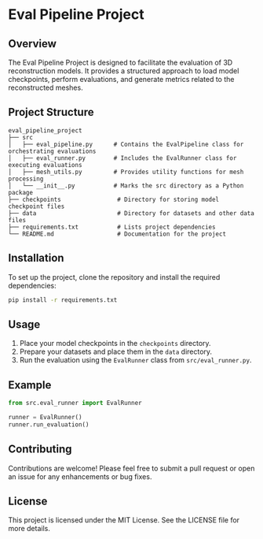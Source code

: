 # Eval Pipeline Project

## Overview
The Eval Pipeline Project is designed to facilitate the evaluation of 3D reconstruction models. It provides a structured approach to load model checkpoints, perform evaluations, and generate metrics related to the reconstructed meshes.

## Project Structure
```
eval_pipeline_project
├── src
│   ├── eval_pipeline.py      # Contains the EvalPipeline class for orchestrating evaluations
│   ├── eval_runner.py        # Includes the EvalRunner class for executing evaluations
│   ├── mesh_utils.py         # Provides utility functions for mesh processing
│   └── __init__.py           # Marks the src directory as a Python package
├── checkpoints                # Directory for storing model checkpoint files
├── data                       # Directory for datasets and other data files
├── requirements.txt           # Lists project dependencies
└── README.md                  # Documentation for the project
```

## Installation
To set up the project, clone the repository and install the required dependencies:

```bash
pip install -r requirements.txt
```

## Usage
1. Place your model checkpoints in the `checkpoints` directory.
2. Prepare your datasets and place them in the `data` directory.
3. Run the evaluation using the `EvalRunner` class from `src/eval_runner.py`.

## Example
```python
from src.eval_runner import EvalRunner

runner = EvalRunner()
runner.run_evaluation()
```

## Contributing
Contributions are welcome! Please feel free to submit a pull request or open an issue for any enhancements or bug fixes.

## License
This project is licensed under the MIT License. See the LICENSE file for more details.
